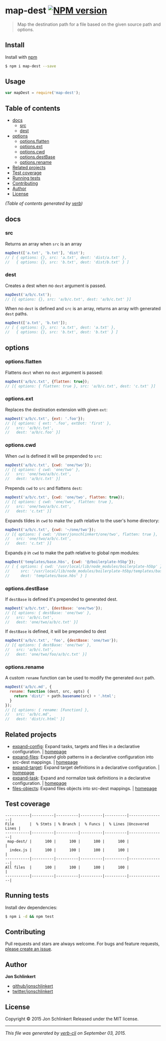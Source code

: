 # map-dest [![NPM version](https://badge.fury.io/js/map-dest.svg)](http://badge.fury.io/js/map-dest)

> Map the destination path for a file based on the given source path and options.

## Install

Install with [npm](https://www.npmjs.com/)

```sh
$ npm i map-dest --save
```

## Usage

```js
var mapDest = require('map-dest');
```

## Table of contents

<!-- toc -->

* [docs](#docs)
  - [src](#src)
  - [dest](#dest)
* [options](#options)
  - [options.flatten](#optionsflatten)
  - [options.ext](#optionsext)
  - [options.cwd](#optionscwd)
  - [options.destBase](#optionsdestbase)
  - [options.rename](#optionsrename)
* [Related projects](#related-projects)
* [Test coverage](#test-coverage)
* [Running tests](#running-tests)
* [Contributing](#contributing)
* [Author](#author)
* [License](#license)

_(Table of contents generated by [verb](https://github.com/verbose/verb))_

<!-- tocstop -->

## docs

### src

Returns an array when `src` is an array

```js
mapDest(['a.txt', 'b.txt'], 'dist');
// [ { options: {}, src: 'a.txt', dest: 'dist/a.txt' },
//   { options: {}, src: 'b.txt', dest: 'dist/b.txt' } ]
```

### dest

Creates a dest when no `dest` argument is passed.

```js
mapDest('a/b/c.txt');
// [{ options: {}, src: 'a/b/c.txt', dest: 'a/b/c.txt' }]
```

When no `dest` is defined and `src` is an array, returns an array with generated `dest` paths.

```js
mapDest(['a.txt', 'b.txt']);
// [ { options: {}, src: 'a.txt', dest: 'a.txt' },
//   { options: {}, src: 'b.txt', dest: 'b.txt' } ]
```

## options

### options.flatten

Flattens `dest` when no `dest` argument is passed:

```js
mapDest('a/b/c.txt', {flatten: true});
// [{ options: { flatten: true }, src: 'a/b/c.txt', dest: 'c.txt' }]
```

### options.ext

Replaces the destination extension with given `ext`:

```js
mapDest('a/b/c.txt', {ext: '.foo'});
// [{ options: { ext: '.foo', extDot: 'first' },
//   src: 'a/b/c.txt',
//   dest: 'a/b/c.foo' }]
```

### options.cwd

When `cwd` is defined it will be prepended to `src`:

```js
mapDest('a/b/c.txt', {cwd: 'one/two'});
// [{ options: { cwd: 'one/two' },
//   src: 'one/two/a/b/c.txt',
//   dest: 'a/b/c.txt' }]
```

Prepends `cwd` to `src` and flattens `dest`:

```js
mapDest('a/b/c.txt', {cwd: 'one/two', flatten: true});
// [{ options: { cwd: 'one/two', flatten: true },
//   src: 'one/two/a/b/c.txt',
//   dest: 'c.txt' }]
```

Expands tildes in `cwd` to make the path relative to the user's home directory:

```js
mapDest('a/b/c.txt', {cwd: '~/one/two'});
// [{ options: { cwd: '/User/jonschlinkert/one/two', flatten: true },
//   src: 'one/two/a/b/c.txt',
//   dest: 'c.txt' }]
```

Expands `@` in `cwd` to make the path relative to global npm modules:

```js
mapDest('templates/base.hbs', {cwd: '@/boilerplate-h5bp'});
// [ { options: { cwd: '/usr/local/lib/node_modules/boilerplate-h5bp' },
//     src: '/usr/local/lib/node_modules/boilerplate-h5bp/templates/base.hbs',
//     dest: 'templates/base.hbs' } ]
```

### options.destBase

If `destBase` is defined it's prepended to generated dest.

```js
mapDest('a/b/c.txt', {destBase: 'one/two'});
// [{ options: { destBase: 'one/two' },
//   src: 'a/b/c.txt',
//   dest: 'one/two/a/b/c.txt' }]
```

If `destBase` is defined, it will be prepended to dest

```js
mapDest('a/b/c.txt', 'foo', {destBase: 'one/two'});
// [{ options: { destBase: 'one/two' },
//   src: 'a/b/c.txt',
//   dest: 'one/two/foo/a/b/c.txt' }]
```

### options.rename

A custom `rename` function can be used to modify the generated `dest` path.

```js
mapDest('a/b/c.md', {
  rename: function (dest, src, opts) {
    return 'dist/' + path.basename(src) + '.html';
  }
});
// [{ options: { rename: [Function] },
//   src: 'a/b/c.md',
//   dest: 'dist/c.html' }]
```

## Related projects

* [expand-config](https://www.npmjs.com/package/expand-config): Expand tasks, targets and files in a declarative configuration. | [homepage](https://github.com/jonschlinkert/expand-config)
* [expand-files](https://www.npmjs.com/package/expand-files): Expand glob patterns in a declarative configuration into src-dest mappings. | [homepage](https://github.com/jonschlinkert/expand-files)
* [expand-target](https://www.npmjs.com/package/expand-target): Expand target definitions in a declarative configuration. | [homepage](https://github.com/jonschlinkert/expand-target)
* [expand-task](https://www.npmjs.com/package/expand-task): Expand and normalize task definitions in a declarative configuration. | [homepage](https://github.com/jonschlinkert/expand-task)
* [files-objects](https://www.npmjs.com/package/files-objects): Expand files objects into src-dest mappings. | [homepage](https://github.com/jonschlinkert/files-objects)

## Test coverage

```
-----------|----------|----------|----------|----------|----------------|
File       |  % Stmts | % Branch |  % Funcs |  % Lines |Uncovered Lines |
-----------|----------|----------|----------|----------|----------------|
 map-dest/ |      100 |      100 |      100 |      100 |                |
  index.js |      100 |      100 |      100 |      100 |                |
-----------|----------|----------|----------|----------|----------------|
All files  |      100 |      100 |      100 |      100 |                |
-----------|----------|----------|----------|----------|----------------|
```

## Running tests

Install dev dependencies:

```sh
$ npm i -d && npm test
```

## Contributing

Pull requests and stars are always welcome. For bugs and feature requests, [please create an issue](https://github.com/jonschlinkert/map-dest/issues/new).

## Author

**Jon Schlinkert**

+ [github/jonschlinkert](https://github.com/jonschlinkert)
+ [twitter/jonschlinkert](http://twitter.com/jonschlinkert)

## License

Copyright © 2015 Jon Schlinkert
Released under the MIT license.

***

_This file was generated by [verb-cli](https://github.com/assemble/verb-cli) on September 03, 2015._
